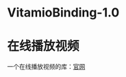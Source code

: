 # VitamioBinding-1.0
在线播放视频
===================================  
一个在线播放视频的库：[官网](http://components.xamarin.com/view/vitamiobinding)

